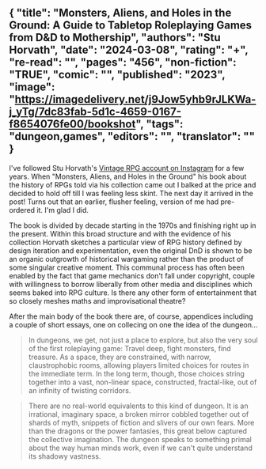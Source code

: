 {
 "title": "Monsters, Aliens, and Holes in the Ground: A Guide to Tabletop Roleplaying Games from D&D to Mothership",
 "authors": "Stu Horvath",
 "date": "2024-03-08",
 "rating": "+",
 "re-read": "",
 "pages": "456",
 "non-fiction": "TRUE",
 "comic": "",
 "published": "2023",
 "image": "https://imagedelivery.net/j9Jow5yhb9rJLKWa-j_yTg/7dc83fab-5d1c-4659-0167-f8654076fe00/bookshot",
 "tags": "dungeon,games",
 "editors": "",
 "translator": ""
}
---
I've followed Stu Horvath's [Vintage RPG account on Instagram](https://www.instagram.com/vintagerpg/) for a few years. When "Monsters, Aliens, and Holes in the Ground" his book about the history of RPGs told via his collection came out I balked at the price and decided to hold off till I was feeling less skint. The next day it arrived in the post! Turns out that an earlier, flusher feeling, version of me had pre-ordered it. I'm glad I did. 

The book is divided by decade starting in the 1970s and finishing right up in the present. Within this broad structure and with the evidence of his collection Horvath sketches a particular view of RPG history defined by design iteration and experimentation, even the original DnD is shown to be an organic outgrowth of historical wargaming rather than the product of some singular creative moment. This communal process has often been enabled by the fact that game mechanics don't fall under copyright, couple with willingness to borrow liberally from other media and disciplines which seems baked into RPG culture. Is there any other form of entertainment that so closely meshes maths and improvisational theatre?

After the main body of the book there are, of course, appendices including a couple of short essays, one on collecing on one the idea of the dungeon... 

>In dungeons, we get, not just a place to explore, but also the very soul of the first roleplaying game: Travel deep, fight monsters, find treasure. As a space, they are constrained, with narrow, claustrophobic rooms, allowing players limited choices for routes in the immediate term. In the long term, though, those choices string together into a vast, non-linear space, constructed, fractal-like, out of an infinity of twisting corridors.

>There are no real-world equivalents to this kind of dungeon. It is an irrational, imaginary space, a broken mirror cobbled together out of shards of myth, snippets of fiction and slivers of our own fears. More than the dragons or the power fantasies, this great below captured the collective imagination. The dungeon speaks to something primal about the way human minds work, even if we can't quite understand its shadowy vastness.